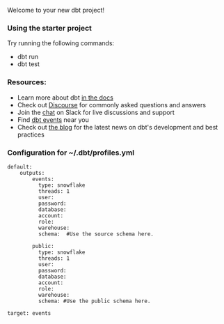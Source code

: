 Welcome to your new dbt project!

### Using the starter project

Try running the following commands:
- dbt run
- dbt test


### Resources:
- Learn more about dbt [in the docs](https://docs.getdbt.com/docs/introduction)
- Check out [Discourse](https://discourse.getdbt.com/) for commonly asked questions and answers
- Join the [chat](http://slack.getdbt.com/) on Slack for live discussions and support
- Find [dbt events](https://events.getdbt.com) near you
- Check out [the blog](https://blog.getdbt.com/) for the latest news on dbt's development and best practices

### Configuration for ~/.dbt/profiles.yml

    default:
        outputs:
            events:
              type: snowflake
              threads: 1
              user: 
              password: 
              database: 
              account: 
              role: 
              warehouse: 
              schema:  #Use the source schema here.
        
            public:
              type: snowflake
              threads: 1
              user: 
              password: 
              database: 
              account: 
              role: 
              warehouse: 
              schema: #Use the public schema here.

    target: events 

